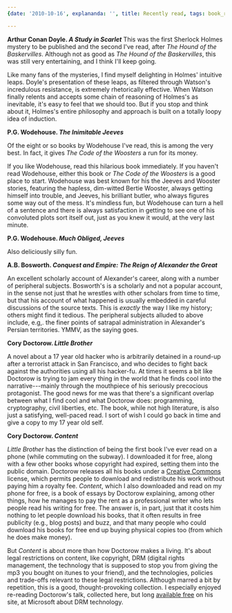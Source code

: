 ```yaml
---
{date: '2010-10-16', explananda: '', title: Recently read, tags: book_reviews}

---
```

<strong>Arthur Conan Doyle. <em>A Study in Scarlet</em></strong>
This was the first Sherlock Holmes mystery to be published and the second I've read, after <em>The Hound of the Baskervilles</em>.  Although not as good as <em>The Hound of the Baskervilles</em>, this was still very entertaining, and I think I'll keep going.

Like many fans of the mysteries, I find myself delighting in Holmes' intuitive leaps.  Doyle's presentation of these leaps, as filtered through Watson's incredulous resistance, is extremely rhetorically effective.  When Watson finally relents and accepts some chain of reasoning of Holmes's as inevitable, it's easy to feel that we should too.  But if you stop and think about it, Holmes's entire philosophy and approach is built on a totally loopy idea of induction.

<strong>P.G. Wodehouse. <em>The Inimitable Jeeves</em></strong>

Of the eight or so books by Wodehouse I've read, this is among the very best.  In fact, it gives <em>The Code of the Woosters</em> a run for its money.

If you like Wodehouse, read this hilarious book immediately.  If you haven't read Wodehouse, either this book or <em>The Code of the Woosters</em> is a good place to start.  Wodehouse was best known for his the Jeeves and Wooster stories, featuring the hapless, dim-witted Bertie Wooster, always getting himself into trouble, and Jeeves, his brilliant butler, who always figures some way out of the mess.  It's mindless fun, but Wodehouse can turn a hell of a sentence and there is always satisfaction in getting to see one of his convoluted plots sort itself out, just as you knew it would, at the very last minute.

<strong>P.G. Wodehouse. <em>Much Obliged, Jeeves</em></strong>

Also deliciously silly fun.

<strong>A.B. Bosworth. <em>Conquest and Empire: The Reign of Alexander the Great</em></strong>

An excellent scholarly account of Alexander's career, along with a number of peripheral subjects.  Bosworth's is a scholarly and not a popular account, in the sense not just that he wrestles with other scholars from time to time, but that his account of what happened is usually embedded in careful discussions of the source texts.  This is <em>exactly</em> the way I like my history; others might find it tedious.  The peripheral subjects alluded to above include, e.g,. the finer points of satrapal administration in Alexander's Persian territories.  YMMV, as the saying goes.

<strong>Cory Doctorow. <em>Little Brother</em></strong>

A novel about a 17 year old hacker who is arbitrarily detained in a round-up after a terrorist attack in San Francisco, and who decides to fight back against the authorities using all his hacker-fu.  At times it seems a bit like Doctorow is trying to jam every thing in the world that he finds cool into the narrative---mainly through the mouthpiece of his seriously precocious protagonist.  The good news for me was that there's a significant overlap between what I find cool and what Doctorow does: programming, cryptography, civil liberties, etc.  The book, while not high literature, is also just a satisfying, well-paced read.  I sort of wish I could go back in time and give a copy to my 17 year old self.

<strong>Cory Doctorow. <em>Content</em></strong>

<em>Little Brother</em> has the distinction of being the first book I've ever read on a phone (while commuting on the subway).  I downloaded it for free, along with a few other books whose copyright had expired, setting them into the public domain.  Doctorow releases all his books under a <a href="http://creativecommons.org/">Creative Commons</a> license, which permits people to download and redistribute his work without paying him a royalty fee.  <em>Content</em>, which I also downloaded and read on my phone for free, is a book of essays by Doctorow explaining, among other things, how he manages to pay the rent as a professional writer who lets people read his writing for free.  The answer is, in part, just that it costs him nothing to let people download his books, that it often results in free publicity (e.g., blog posts) and buzz, and that many people who could download his books for free end up buying physical copies too (from which he does make money).

But <em>Content</em> is about more than how Doctorow makes a living.  It's about legal restrictions on content, like copyright, DRM (digital rights management, the technology that is supposed to stop you from giving the mp3 you bought on itunes to your friend), and the technologies, policies and trade-offs relevant to these legal restrictions.  Although marred a bit by repetition, this is a good, thought-provoking collection.  I especially enjoyed re-reading Doctorow's talk, collected here, but long <a href="http://craphound.com/msftdrm.txt">available free</a> on his site, at Microsoft about DRM technology.

